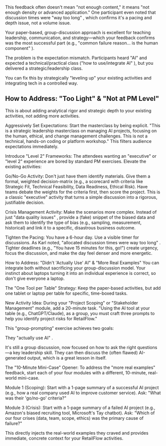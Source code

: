 This feedback often doesn't mean "not enough content," it means "not enough density or advanced application." One participant even noted that discussion times were "way too long" , which confirms it's a pacing and depth issue, not a volume issue.

Your paper-based, group-discussion approach is excellent for teaching leadership, communication, and strategy—which your feedback confirms was the most successful part (e.g., "common failure reason... is the human component" ).

The problem is the expectation mismatch. Participants heard "AI" and expected a technical/practical class ("how to use/integrate AI" ), but you delivered a strategic/leadership class.

You can fix this by strategically "leveling up" your existing activities and integrating tech in a controlled way.

## How to Address: "Too Light" & "Not at PM Level"

This is about adding analytical rigor and strategic depth to your existing activities, not adding more activities.

Aggressively Set Expectations: Start the masterclass by being explicit. "This is a strategic leadership masterclass on managing AI projects, focusing on the human, ethical, and change management challenges. This is not a technical, hands-on coding or platform workshop." This filters audience expectations immediately.

Introduce "Level 2" Frameworks: The attendees wanting an "executive" or "level 2" experience are bored by standard PM exercises. Elevate the existing activities:

Go/No-Go Activity: Don't just have them identify materials. Give them a formal, weighted decision-matrix (e.g., a scorecard with criteria like Strategic Fit, Technical Feasibility, Data Readiness, Ethical Risk). Have teams debate the weights for the criteria first, then score the project. This is a classic "executive" activity that turns a simple discussion into a rigorous, justifiable decision.

Crisis Management Activity: Make the scenarios more complex. Instead of just "data quality issues" , provide a (fake) snippet of the biased data and ask them to identify the type of bias (e.g., sampling, measurement, historical) and link it to a specific, disastrous business outcome.

Tighten the Pacing: You have a 6-hour day. Use a visible timer for discussions. As Karl noted, "allocated discussion times were way too long" . Tighter deadlines (e.g., "You have 15 minutes for this, go!") create urgency, focus the discussion, and make the day feel denser and more energetic.

How to Address: "Didn't 'Actually Use' AI" & "More Real Examples"
You can integrate both without sacrificing your group-discussion model. Your instinct about laptops turning it into an individual experience is correct, so don't give everyone a laptop.

The "One Tool per Table" Strategy: Keep the paper-based activities, but add one tablet or laptop per table for specific, time-boxed tasks.

New Activity Idea: During your "Project Scoping" or "Stakeholder Management" module, add a 20-minute task. "Using the AI tool at your table (e.g., ChatGPT/Claude), as a group, you must craft three prompts to help you identify project risks for RetailFlow."

This "group-prompting" exercise achieves two goals:

They "actually use AI" .

It's still a group discussion, now focused on how to ask the right questions—a key leadership skill. They can then discuss the (often flawed) AI-generated output, which is a great lesson in itself.

The "10-Minute Mini-Case" Opener: To address the "more real examples" feedback, start each of your four modules with a different, 10-minute, real-world mini-case.

Module 1 (Scoping): Start with a 1-page summary of a successful AI project (e.g., how a real company used AI to improve customer service). Ask: "What was their 'go/no-go' criteria?"

Module 3 (Crisis): Start with a 1-page summary of a failed AI project (e.g., Amazon's biased recruiting tool, Microsoft's Tay chatbot). Ask: "Which of our four crises (data, team, scope, ethics) was the primary cause of failure?"

This directly injects the real-world examples they craved and provides immediate, concrete context for your RetailFlow activities.
